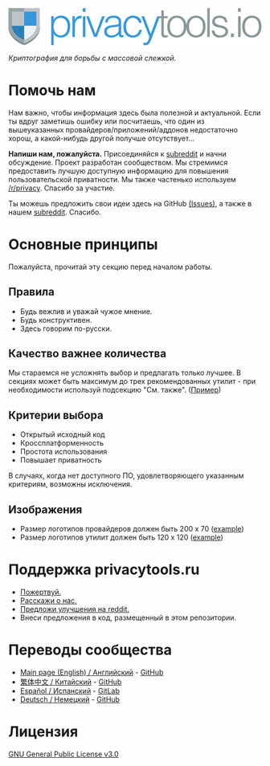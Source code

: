 [![privacytools](https://github.com/c0rdis/privacytools.ru/blob/master/img/layout/logo.png)](https://www.privacytools.ru/)

_Криптография для борьбы с массовой слежкой._

# Помочь нам

Нам важно, чтобы информация здесь была полезной и актуальной. Если ты вдруг заметишь ошибку или посчитаешь, что один из вышеуказанных провайдеров/приложений/аддонов недостаточно хорош, а какой-нибудь другой получше отсутствует...


**Напиши нам, пожалуйста.** Присоединяйся к [subreddit](https://www.reddit.com/r/privacytoolsIO/) и начни обсуждение. Проект разработан сообществом. Мы стремимся предоставить лучшую доступную информацию для повышения пользовательской приватности. Мы также частенько используем [/r/privacy](https://www.reddit.com/r/privacy). Спасибо за участие.

Ты можешь предложить свои идеи здесь на GitHub [(Issues)](https://github.com/c0rdis/privacytools.ru/issues), а также в нашем [subreddit](https://www.reddit.com/r/privacytoolsIO/). Спасибо.


# Основные принципы
Пожалуйста, прочитай эту секцию перед началом работы.

## Правила

- Будь вежлив и уважай чужое мнение.
- Будь конструктивен.
- Здесь говорим по-русски.

## Качество важнее количества

Мы стараемся не усложнять выбор и предлагать только лучшее. В секциях может быть максимум до трех
рекомендованных утилит - при необходимости используй подсекцию "См. также".  ([Пример](https://privacytools.ru/#im))

## Критерии выбора

- Открытый исходный код
- Кроссплатформенность
- Простота использования
- Повышает приватность

В случаях, когда нет доступного ПО, удовлетворяющего указанным критериям, возможны исключения.

## Изображения

- Размер логотипов провайдеров должен быть 200 x 70 ([example](https://github.com/c0rdis/privacytools.ru/blob/master/img/provider/AirVPN.gif))
- Размер логотипов утилит должен быть 120 x 120 ([example](https://github.com/c0rdis/privacytools.ru/blob/master/img/tools/ChatSecure.png))

# Поддержка privacytools.ru

- [Пожертвуй.](https://privacytools.ru/donate.html)
- [Расскажи о нас.](https://privacytools.ru/#participate)
- [Предложи улучшения на reddit.](https://www.reddit.com/r/privacytoolsIO/)
- Внеси предложения в код, размещенный в этом репозитории.

# Переводы сообщества
- [Main page (English) / Английский](https://privacytools.io) - [GitHub](https://github.com/privacytoolsIO/privacytools.io)
- [繁体中文 / Китайский](https://github.com/twngo/privacytools-zh) - [GitHub](https://github.com/twngo/privacytools-zh)
- [Español / Испанский](https://victorhck.gitlab.ru/privacytools-es/) - [GitLab](https://gitlab.com/victorhck/privacytools-es)
- [Deutsch / Немецкий](https://privacytools.it-sec.rocks/) - [GitHub](https://github.com/Anon215/privacytools.it-sec.rocks)

# Лицензия
[GNU General Public License v3.0](https://github.com/c0rdis/privacytools.ru/blob/master/LICENSE.txt)
